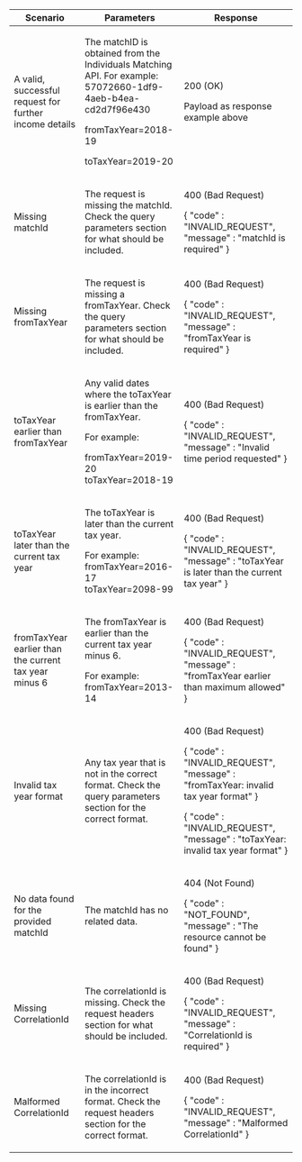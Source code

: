 <table>
    <col width="25%">
    <col width="35%">
    <col width="40%">
    <thead>
    <tr>
        <th>Scenario</th>
        <th>Parameters</th>
        <th>Response</th>
    </tr>
    </thead>
    <tbody>
    <tr>
        <td><p>A valid, successful request for further income details</p></td>
        <td>
            <p>The matchID is obtained from the Individuals Matching API. For example: 57072660-1df9-4aeb-b4ea-cd2d7f96e430 </p>
            <p>fromTaxYear=2018-19</p>
            <p>toTaxYear=2019-20</p>
        </td>
        <td><p>200 (OK)</p><p>Payload as response example above</p></td>
    </tr>
    <tr>
        <td><p>Missing matchId</p></td>
        <td><p>The request is missing the matchId. Check the query parameters section for what should be included.</p></td>
        <td>
            <p>400 (Bad Request)</p>
            <p>{ &quot;code&quot; : &quot;INVALID_REQUEST&quot;,<br/>&quot;message&quot; : &quot;matchId is required&quot; }</p>
        </td>
    </tr>
    <tr>
        <td><p>Missing fromTaxYear</p></td>
        <td><p>The request is missing a fromTaxYear. Check the query parameters section for what should be included.</p></td>
        <td>
            <p>400 (Bad Request)</p>
            <p>{ &quot;code&quot; : &quot;INVALID_REQUEST&quot;,<br/>&quot;message&quot; : &quot;fromTaxYear is required&quot; }</p>
        </td>
    </tr>
    <tr>
         <td><p>toTaxYear earlier than fromTaxYear</p></td>
         <td>
            <p>Any valid dates where the toTaxYear is earlier than the fromTaxYear. </p>
            <p>For example:</p>
            <p>fromTaxYear=2019-20 toTaxYear=2018-19</p>
</td>
         <td>
            <p>400 (Bad Request)</p>
            <p>{ &quot;code&quot; : &quot;INVALID_REQUEST&quot;,<br/>&quot;message&quot; : &quot;Invalid time period requested&quot; }</p>
         </td>
    </tr>
    <tr>
         <td><p>toTaxYear later than the current tax year</p></td>
         <td>
            <p>The toTaxYear is later than the current tax year.</p>
            <p>For example: fromTaxYear=2016-17 toTaxYear=2098-99</p>
         </td>
         <td>
            <p>400 (Bad Request)</p>
            <p>{ &quot;code&quot; : &quot;INVALID_REQUEST&quot;,<br/>&quot;message&quot; : &quot;toTaxYear is later than the current tax year&quot; }</p>
         </td>
    </tr>
    <tr>
         <td><p>fromTaxYear earlier than the current tax year minus 6</p></td>
         <td>   
            <p>The fromTaxYear is earlier than the current tax year minus 6. </p>
            <p> For example: fromTaxYear=2013-14</p>
        </td>
         <td>
           <p>400 (Bad Request)</p>
           <p>{ &quot;code&quot; : &quot;INVALID_REQUEST&quot;,<br/>&quot;message&quot; : &quot;fromTaxYear earlier than maximum allowed&quot; }</p>
         </td>
    </tr>
    <tr>
         <td><p>Invalid tax year format</p></td>
         <td><p>Any tax year that is not in the correct format. Check the query parameters section for the correct format.</p></td>
         <td>
            <p>400 (Bad Request)</p>
            <p>{ &quot;code&quot; : &quot;INVALID_REQUEST&quot;,<br/>&quot;message&quot; : &quot;fromTaxYear: invalid tax year format&quot; }</p>
            <p>{ &quot;code&quot; : &quot;INVALID_REQUEST&quot;,<br/>&quot;message&quot; : &quot;toTaxYear: invalid tax year format&quot; }</p>
         </td>
    </tr>
    <tr>
        <td><p>No data found for the provided matchId </p></td>
        <td><p>The matchId has no related data.</p></td>
        <td>
            <p>404 (Not Found)</p>
            <p>{ &quot;code&quot; : &quot;NOT_FOUND&quot;,<br/>&quot;message&quot; : &quot;The resource cannot be found&quot; }</p>
        </td>
    </tr>
    <tr>
        <td><p>Missing CorrelationId</p></td>
        <td><p>The correlationId is missing. Check the request headers section for what should be included.</p></td>
        <td>
            <p>400 (Bad Request)</p>
            <p>{ &quot;code&quot; : &quot;INVALID_REQUEST&quot;,<br/>&quot;message&quot; : &quot;CorrelationId is required&quot; }</p></td>
        </td>
    </tr>
    <tr>
        <td><p>Malformed CorrelationId</p></td>
        <td><p>The correlationId is in the incorrect format. Check the request headers section for the correct format.</p></td>
        <td>
            <p>400 (Bad Request)</p>
            <p>{ &quot;code&quot; : &quot;INVALID_REQUEST&quot;,<br/>&quot;message&quot; : &quot;Malformed CorrelationId&quot; }</p></td>
        </td>
    </tr>
    </tbody>
</table>